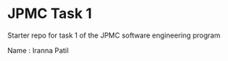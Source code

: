 # JPMC Task 1
Starter repo for task 1 of the JPMC software engineering program

Name : Iranna Patil 

